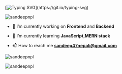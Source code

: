 [![Typing SVG](https://readme-typing-svg.herokuapp.com?size=19&color=32ff7e&center=true&vCenter=true&width=402&height=61&lines=I+am+a+Software+Engineering+Student.;Fullstack+developer.;Try+to+explore+new+technology.)](https://git.io/typing-svg)

<p align="left"> <img src="https://komarev.com/ghpvc/?username=sandeepnpl&label=Profile%20views&color=0e75b6&style=flat" alt="sandeepnpl" /> </p>


- 🔭 I’m currently working on **Frontend** and **Backend**

- 🌱 I’m currently learning **JavaScript,MERN stack**

- 📫 How to reach me **sandeep47nepali@gmail.com**


<p align="left"> <img src="https://github-readme-stats.vercel.app/api?username=sandeepnpl&count_private=true&show_icons=true&custom_title=Github%20Status&hide=issues" alt="sandeepnpl" /> </p>

<p align="left"> <img src="https://github-readme-stats.vercel.app/api/top-langs/?username=sandeepnpl&layout=compact" alt="sandeepnpl" /> </p>




